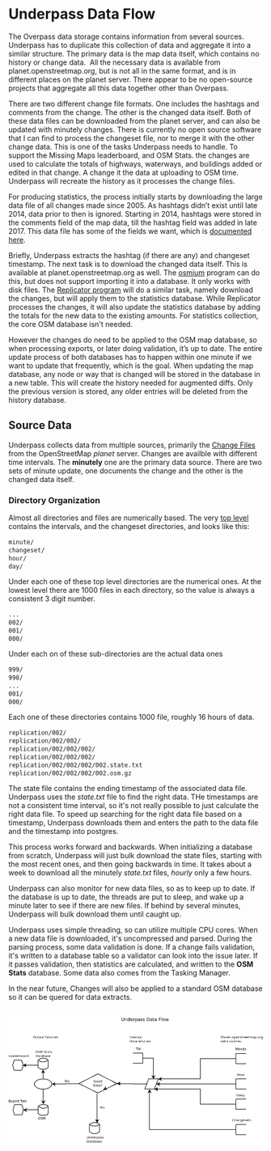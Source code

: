 # Underpass Data Flow

The Overpass data storage contains information from several
sources. Underpass has to duplicate this collection of data and
aggregate it into a similar structure. The primary data is the map
data itself, which contains no history or change data.  All the
necessary data is available from planet.openstreetmap.org, but is not
all in the same format, and is in different places on the planet
server. There appear to be no open-source projects that aggregate all
this data together other than Overpass.

There are two different change file formats. One includes the hashtags
and comments from the change. The other is the changed data
itself. Both of these data files can be downloaded from the planet
server, and can also be updated with minutely changes. There is
currently no open source software that I can find to process the
changeset file, nor to merge it with the other change data. This is
one of the tasks Underpass needs to handle. To support the Missing
Maps leaderboard, and OSM Stats. the changes are used to calculate the
totals of highways, waterways, and buildings added or edited in that
change. A change it the data at uploading to OSM time. Underpass will
recreate the history as it processes the change files.

For producing statistics, the process initially starts by downloading
the large data file of all changes made since 2005. As hashtags didn’t
exist until late 2014, data prior to then is ignored. Starting in
2014, hashtags were stored in the comments field of the map data, till
the hashtag field was added in late 2017. This data file has some of
the fields we want, which is [documented here](changefile.md).

Briefly, Underpass extracts the hashtag (if there are any) and
changeset timestamp. The next task is to download the changed data
itself. This is available at planet.openstreetmap.org as well. The
[osmium](https://wiki.openstreetmap.org/wiki/Osmium) program can do
this, but does not support importing it into a database. It only
works with disk files. The [Replicator program](replicator.md) will do
a similar task, namely download the changes, but will apply them to
the statistics database. While Replicator processes the changes, it
will also update the statistics database by adding the totals for the
new data to the existing amounts. For statistics collection, the
core OSM database isn't needed.

However the changes do need to be applied to the OSM map database, so
when processing exports, or later doing validation, it’s up to
date. The entire update process of both databases has to happen within
one minute if we want to update that frequently, which is the
goal. When updating the map database, any node or way that is changed
will be stored in the database in a new table. This will create the
history needed for augmented diffs. Only the previous version is
stored, any older entries will be deleted from the history database.

## Source Data

Underpass collects data from multiple sources, primarily the 
[Change Files](changefile.md) from the OpenStreetMap *planet*
server. Changes are availble with different time intervals. The
**minutely** one are the primary data source. There are two sets of
minute update, one documents the change and the other is the changed
data itself.

### Directory Organization

Almost all directories and files are numerically based. The very [top
level](https://planet.openstreetmap.org/replication/) contains the
intervals, and the changeset directories, and looks like this:

	minute/
	changeset/
	hour/
	day/

Under each one of these top level directories are the numerical
ones. At the lowest level there are 1000 files in each directory, so
the value is always a consistent 3 digit number.

	...
	002/
	001/
	000/

Under each on of these sub-directories are the actual data ones

	999/
	998/
	...
	001/
	000/

Each one of these directories contains 1000 file, roughly 16 hours
of data.

	replication/002/
	replication/002/002/
	replication/002/002/002/
	replication/002/002/002/
	replication/002/002/002/002.state.txt
	replication/002/002/002/002.osm.gz

The state file contains the ending timestamp of the associated data
file. Underpass uses the *state.txt* file to find the right data. THe
timestamps are not a consistent time interval, so it's not really
possible to just calculate the right data file. To speed up searching
for the right data file based on a timestamp, Underpass downloads them
and enters the path to the data file and the timestamp into postgres.

This process works forward and backwards. When initializing a database
from scratch, Underpass will just bulk download the state files,
starting with the most recent ones, and then going backwards in
time. It takes about a week to download all the minutely *state.txt*
files, *hourly* only a few hours.

Underpass can also monitor for new data files, so as to keep up to
date. If the database is up to date, the threads are put to sleep, and
wake up a minute later to see if there are new files. If behind by
several minutes, Underpass will bulk download them until caught up.

Underpass uses simple threading, so can utilize multiple CPU
cores. When a new data file is downloaded, it's uncompressed and
parsed. During the parsing process, some data validation is done.
If a change fails validation, it's written to a database table so a
validator can look into the issue later. If it passes validation, then
statistics are calculated, and written to the **OSM Stats**
database. Some data also comes from the Tasking Manager.

In the near future, Changes will also be applied to a standard OSM
database so it can be quered for data extracts.

&nbsp;
![Chart](dataflow.png)
